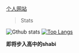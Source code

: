 [个人网站](https://xyz1024.top/)

> Stats

![Gthub stats](https://github-readme-stats.vercel.app/api?username=XYZ1024-alt&count_private=true)
[![Top Langs](https://github-readme-stats.vercel.app/api/top-langs/?username=XYZ1024-alt&layout=Demo)](https://github.com/anuraghazra/github-readme-stats)

**即将步入高中的shabi**
